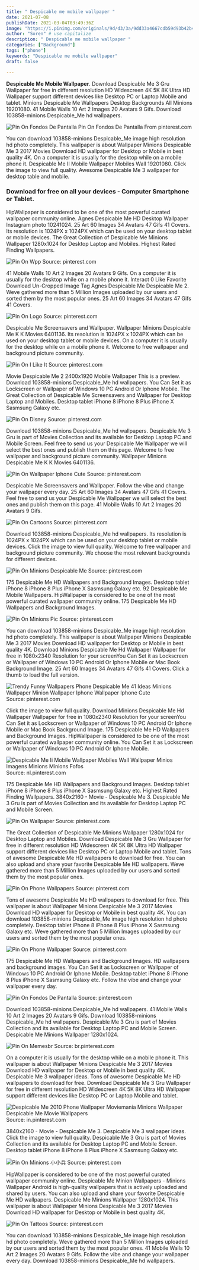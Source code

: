 ```yaml
---
title: " Despicable me mobile wallpaper "
date: 2021-07-08
publishDate: 2021-03-04T03:49:36Z
image: "https://i.pinimg.com/originals/9d/d3/3a/9dd33a4667cdb59d93b42b4d78633d1e.jpg"
author: "Soren" # use capitalize
description: " Despicable me mobile wallpaper "
categories: ["Background"]
tags: ["phone"]
keywords: "Despicable me mobile wallpaper"
draft: false

---
```



**Despicable Me Mobile Wallpaper**. Download Despicable Me 3 Gru Wallpaper for free in different resolution HD Widescreen 4K 5K 8K Ultra HD Wallpaper support different devices like Desktop PC or Laptop Mobile and tablet. Minions Despicable Me Wallpapers Desktop Backgrounds All Minions 19201080. 41 Mobile Walls 10 Art 2 Images 20 Avatars 9 Gifs. Download 103858-minions Despicable_Me hd wallpapers.

![Pin On Fondos De Pantalla](https://i.pinimg.com/originals/ea/3a/02/ea3a02103cabe845e08f3fa590b9f6cd.jpg "Pin On Fondos De Pantalla")
Pin On Fondos De Pantalla From pinterest.com


You can download 103858-minions Despicable_Me image high resolution hd photo completely. This wallpaper is about Wallpaper Minions Despicable Me 3 2017 Movies Download HD wallpaper for Desktop or Mobile in best quality 4K. On a computer it is usually for the desktop while on a mobile phone it. Despicable Me II Mobile Wallpaper Mobiles Wall 19201080. Click the image to view full quality. Awesome Despicable Me 3 wallpaper for desktop table and mobile.

### Download for free on all your devices - Computer Smartphone or Tablet.

HipWallpaper is considered to be one of the most powerful curated wallpaper community online. Agnes Despicable Me HD Desktop Wallpaper Instagram photo 10241024. 25 Art 60 Images 34 Avatars 47 Gifs 41 Covers. Its resolution is 1024PX x 1024PX which can be used on your desktop tablet or mobile devices. The Great Collection of Despicable Me Minions Wallpaper 1280x1024 for Desktop Laptop and Mobiles. Highest Rated Finding Wallpapers.


![Pin On Wpp](https://i.pinimg.com/originals/0e/28/0d/0e280dad3eb17411db286606ba146377.jpg "Pin On Wpp")
Source: pinterest.com

41 Mobile Walls 10 Art 2 Images 20 Avatars 9 Gifs. On a computer it is usually for the desktop while on a mobile phone it. Interact 0 Like Favorite Download Un-Cropped Image Tag Agnes Despicable Me Despicable Me 2. Weve gathered more than 5 Million Images uploaded by our users and sorted them by the most popular ones. 25 Art 60 Images 34 Avatars 47 Gifs 41 Covers.

![Pin On Logo](https://i.pinimg.com/564x/b8/37/58/b837587d5e28880a3ba63fb7244c95cb.jpg "Pin On Logo")
Source: pinterest.com

Despicable Me Screensavers and Wallpaper. Wallpaper Minions Despicable Me K K Movies 6401136. Its resolution is 1024PX x 1024PX which can be used on your desktop tablet or mobile devices. On a computer it is usually for the desktop while on a mobile phone it. Welcome to free wallpaper and background picture community.

![Pin On I Like It](https://i.pinimg.com/originals/c2/b7/39/c2b7398c4eacdc2550b34a1adbc4c838.jpg "Pin On I Like It")
Source: pinterest.com

Movie Despicable Me 2 2400x1920 Mobile Wallpaper This is a preview. Download 103858-minions Despicable_Me hd wallpapers. You Can Set it as Lockscreen or Wallpaper of Windows 10 PC Android Or Iphone Mobile. The Great Collection of Despicable Me Screensavers and Wallpaper for Desktop Laptop and Mobiles. Desktop tablet iPhone 8 iPhone 8 Plus iPhone X Sasmsung Galaxy etc.

![Pin On Disney](https://i.pinimg.com/originals/ae/32/8d/ae328d039cf60a20ad86e17ac0cfc0b5.jpg "Pin On Disney")
Source: pinterest.com

Download 103858-minions Despicable_Me hd wallpapers. Despicable Me 3 Gru is part of Movies Collection and its available for Desktop Laptop PC and Mobile Screen. Feel free to send us your Despicable Me Wallpaper we will select the best ones and publish them on this page. Welcome to free wallpaper and background picture community. Wallpaper Minions Despicable Me K K Movies 6401136.

![Pin On Wallpaper Iphone Cute](https://i.pinimg.com/originals/53/33/50/533350b34cdd59a1477c77b6bd0d028b.jpg "Pin On Wallpaper Iphone Cute")
Source: pinterest.com

Despicable Me Screensavers and Wallpaper. Follow the vibe and change your wallpaper every day. 25 Art 60 Images 34 Avatars 47 Gifs 41 Covers. Feel free to send us your Despicable Me Wallpaper we will select the best ones and publish them on this page. 41 Mobile Walls 10 Art 2 Images 20 Avatars 9 Gifs.

![Pin On Cartoons](https://i.pinimg.com/736x/26/68/70/266870910a777196e6e8bf653abdbf35.jpg "Pin On Cartoons")
Source: pinterest.com

Download 103858-minions Despicable_Me hd wallpapers. Its resolution is 1024PX x 1024PX which can be used on your desktop tablet or mobile devices. Click the image to view full quality. Welcome to free wallpaper and background picture community. We choose the most relevant backgrounds for different devices.

![Pin On Minions Despicable Me](https://i.pinimg.com/originals/ce/39/ab/ce39abe8cc9561bc8b540099cce8f6e8.jpg "Pin On Minions Despicable Me")
Source: pinterest.com

175 Despicable Me HD Wallpapers and Background Images. Desktop tablet iPhone 8 iPhone 8 Plus iPhone X Sasmsung Galaxy etc. 92 Despicable Me Mobile Wallpapers. HipWallpaper is considered to be one of the most powerful curated wallpaper community online. 175 Despicable Me HD Wallpapers and Background Images.

![Pin On Minions Pic](https://i.pinimg.com/originals/46/d9/dc/46d9dc376b5e78c39b358be41ea6e4f0.jpg "Pin On Minions Pic")
Source: pinterest.com

You can download 103858-minions Despicable_Me image high resolution hd photo completely. This wallpaper is about Wallpaper Minions Despicable Me 3 2017 Movies Download HD wallpaper for Desktop or Mobile in best quality 4K. Download Minions Despicable Me Hd Wallpaper Wallpaper for free in 1080x2340 Resolution for your screenYou Can Set it as Lockscreen or Wallpaper of Windows 10 PC Android Or Iphone Mobile or Mac Book Background Image. 25 Art 60 Images 34 Avatars 47 Gifs 41 Covers. Click a thumb to load the full version.

![Trendy Funny Wallpapers Phone Despicable Me 41 Ideas Minions Wallpaper Minion Wallpaper Iphone Wallpaper Iphone Cute](https://i.pinimg.com/474x/70/b8/d4/70b8d4019e53cb32274ee3e7d8c42145.jpg "Trendy Funny Wallpapers Phone Despicable Me 41 Ideas Minions Wallpaper Minion Wallpaper Iphone Wallpaper Iphone Cute")
Source: pinterest.com

Click the image to view full quality. Download Minions Despicable Me Hd Wallpaper Wallpaper for free in 1080x2340 Resolution for your screenYou Can Set it as Lockscreen or Wallpaper of Windows 10 PC Android Or Iphone Mobile or Mac Book Background Image. 175 Despicable Me HD Wallpapers and Background Images. HipWallpaper is considered to be one of the most powerful curated wallpaper community online. You Can Set it as Lockscreen or Wallpaper of Windows 10 PC Android Or Iphone Mobile.

![Despicable Me Ii Mobile Wallpaper Mobiles Wall Wallpaper Minios Imagens Minions Minions Fofos](https://i.pinimg.com/originals/d3/17/47/d317474b25e0cf69d9399385d64f051a.jpg "Despicable Me Ii Mobile Wallpaper Mobiles Wall Wallpaper Minios Imagens Minions Minions Fofos")
Source: nl.pinterest.com

175 Despicable Me HD Wallpapers and Background Images. Desktop tablet iPhone 8 iPhone 8 Plus iPhone X Sasmsung Galaxy etc. Highest Rated Finding Wallpapers. 3840x2160 - Movie - Despicable Me 3. Despicable Me 3 Gru is part of Movies Collection and its available for Desktop Laptop PC and Mobile Screen.

![Pin On Wallpaper](https://i.pinimg.com/originals/d1/6b/55/d16b55d49cc075c81ff83c9878bd7a2b.jpg "Pin On Wallpaper")
Source: pinterest.com

The Great Collection of Despicable Me Minions Wallpaper 1280x1024 for Desktop Laptop and Mobiles. Download Despicable Me 3 Gru Wallpaper for free in different resolution HD Widescreen 4K 5K 8K Ultra HD Wallpaper support different devices like Desktop PC or Laptop Mobile and tablet. Tons of awesome Despicable Me HD wallpapers to download for free. You can also upload and share your favorite Despicable Me HD wallpapers. Weve gathered more than 5 Million Images uploaded by our users and sorted them by the most popular ones.

![Pin On Phone Wallpapers](https://i.pinimg.com/originals/6a/d8/19/6ad819137caff58f0600c52395c3304d.png "Pin On Phone Wallpapers")
Source: pinterest.com

Tons of awesome Despicable Me HD wallpapers to download for free. This wallpaper is about Wallpaper Minions Despicable Me 3 2017 Movies Download HD wallpaper for Desktop or Mobile in best quality 4K. You can download 103858-minions Despicable_Me image high resolution hd photo completely. Desktop tablet iPhone 8 iPhone 8 Plus iPhone X Sasmsung Galaxy etc. Weve gathered more than 5 Million Images uploaded by our users and sorted them by the most popular ones.

![Pin On Phone Wallpaper](https://i.pinimg.com/originals/62/8d/af/628dafcb1a9cd2aa0e26dd48d639dcf8.jpg "Pin On Phone Wallpaper")
Source: pinterest.com

175 Despicable Me HD Wallpapers and Background Images. HD wallpapers and background images. You Can Set it as Lockscreen or Wallpaper of Windows 10 PC Android Or Iphone Mobile. Desktop tablet iPhone 8 iPhone 8 Plus iPhone X Sasmsung Galaxy etc. Follow the vibe and change your wallpaper every day.

![Pin On Fondos De Pantalla](https://i.pinimg.com/originals/ea/3a/02/ea3a02103cabe845e08f3fa590b9f6cd.jpg "Pin On Fondos De Pantalla")
Source: pinterest.com

Download 103858-minions Despicable_Me hd wallpapers. 41 Mobile Walls 10 Art 2 Images 20 Avatars 9 Gifs. Download 103858-minions Despicable_Me hd wallpapers. Despicable Me 3 Gru is part of Movies Collection and its available for Desktop Laptop PC and Mobile Screen. Despicable Me Minions Wallpaper 1280x1024.

![Pin On Memesbr](https://i.pinimg.com/originals/a5/f2/b2/a5f2b22ea57ad1a69a1baacf54c51925.png "Pin On Memesbr")
Source: br.pinterest.com

On a computer it is usually for the desktop while on a mobile phone it. This wallpaper is about Wallpaper Minions Despicable Me 3 2017 Movies Download HD wallpaper for Desktop or Mobile in best quality 4K. Despicable Me 3 wallpaper ideas. Tons of awesome Despicable Me HD wallpapers to download for free. Download Despicable Me 3 Gru Wallpaper for free in different resolution HD Widescreen 4K 5K 8K Ultra HD Wallpaper support different devices like Desktop PC or Laptop Mobile and tablet.

![Despicable Me 2010 Phone Wallpaper Moviemania Minions Wallpaper Despicable Me Movie Wallpapers](https://i.pinimg.com/originals/07/6e/a7/076ea7f08e10729e8c48800f2886ee15.jpg "Despicable Me 2010 Phone Wallpaper Moviemania Minions Wallpaper Despicable Me Movie Wallpapers")
Source: in.pinterest.com

3840x2160 - Movie - Despicable Me 3. Despicable Me 3 wallpaper ideas. Click the image to view full quality. Despicable Me 3 Gru is part of Movies Collection and its available for Desktop Laptop PC and Mobile Screen. Desktop tablet iPhone 8 iPhone 8 Plus iPhone X Sasmsung Galaxy etc.

![Pin On Minions 小小兵](https://i.pinimg.com/originals/b4/4f/a9/b44fa93503ce16f62d7adf181ab60c74.jpg "Pin On Minions 小小兵")
Source: pinterest.com

HipWallpaper is considered to be one of the most powerful curated wallpaper community online. Despicable Me Minion Wallpapers - Minions Wallpaper Android is high-quality wallpapers that is actively uploaded and shared by users. You can also upload and share your favorite Despicable Me HD wallpapers. Despicable Me Minions Wallpaper 1280x1024. This wallpaper is about Wallpaper Minions Despicable Me 3 2017 Movies Download HD wallpaper for Desktop or Mobile in best quality 4K.

![Pin On Tattoos](https://i.pinimg.com/originals/9d/d3/3a/9dd33a4667cdb59d93b42b4d78633d1e.jpg "Pin On Tattoos")
Source: pinterest.com

You can download 103858-minions Despicable_Me image high resolution hd photo completely. Weve gathered more than 5 Million Images uploaded by our users and sorted them by the most popular ones. 41 Mobile Walls 10 Art 2 Images 20 Avatars 9 Gifs. Follow the vibe and change your wallpaper every day. Download 103858-minions Despicable_Me hd wallpapers.

